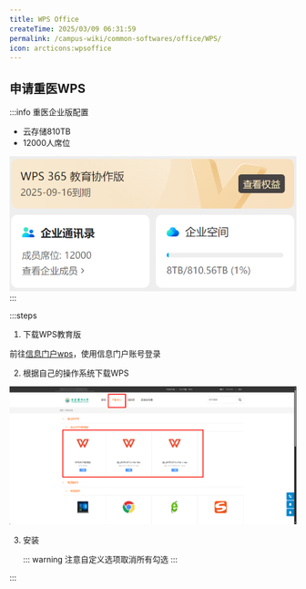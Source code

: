 ```yaml
---
title: WPS Office
createTime: 2025/03/09 06:31:59
permalink: /campus-wiki/common-softwares/office/WPS/
icon: arcticons:wpsoffice
---
```


## 申请重医WPS

:::info 重医企业版配置

- 云存储810TB
- 12000人席位

![2025-03-11_05-56-35.png](../../../../.vuepress/public/src/2025-03-11_05-56-35.png)
:::

:::steps

1. 下载WPS教育版

前往[信息门户wps](https://cas.cqmu.edu.cn/cas/login?service=https://wps365.cqmu.edu.cn/)，使用信息门户账号登录

2. 根据自己的操作系统下载WPS

![2025-03-11_05-59-48.png](../../../../.vuepress/public/src/2025-03-11_05-59-48.png)

3. 安装

    ::: warning
    注意自定义选项取消所有勾选
    :::

:::